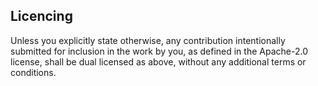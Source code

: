 ## Licencing
Unless you explicitly state otherwise, any contribution intentionally submitted
for inclusion in the work by you, as defined in the Apache-2.0 license, shall be
dual licensed as above, without any additional terms or conditions.


